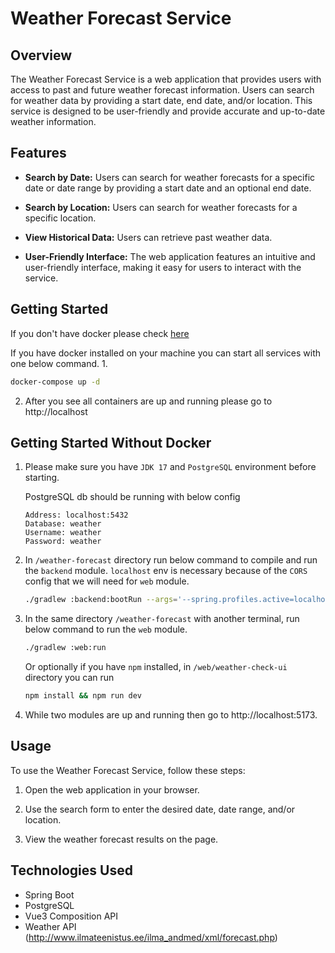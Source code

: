 # Weather Forecast Service

## Overview

The Weather Forecast Service is a web application that provides users with access to past and future weather forecast information. Users can search for weather data by providing a start date, end date, and/or location. This service is designed to be user-friendly and provide accurate and up-to-date weather information.

## Features

- **Search by Date:** Users can search for weather forecasts for a specific date or date range by providing a start date and an optional end date.

- **Search by Location:** Users can search for weather forecasts for a specific location.

- **View Historical Data:** Users can retrieve past weather data.

- **User-Friendly Interface:** The web application features an intuitive and user-friendly interface, making it easy for users to interact with the service.

## Getting Started
If you don't have docker please check [here](#getting-started-without-docker)


If you have docker installed on your machine you can start all services with one below command.
1.
   ```bash
   docker-compose up -d
   ```

2. After you see all containers are up and running please go to http://localhost


## Getting Started Without Docker

1. Please make sure you have `JDK 17` and `PostgreSQL` environment before starting.
   
    PostgreSQL db should be running with below config
     ```
    Address: localhost:5432
    Database: weather
    Username: weather
    Password: weather
    ```
   
2. In `/weather-forecast` directory run below command to compile and run the `backend` module. `localhost` env is necessary 
   because of the `CORS` config that we will need for `web` module.
   ```bash
   ./gradlew :backend:bootRun --args='--spring.profiles.active=localhost'
   ```
    
3. In the same directory `/weather-forecast` with another terminal, run below command to run the `web` module.
    ```bash
   ./gradlew :web:run
   ```
   
    Or optionally if you have `npm` installed, in `/web/weather-check-ui` directory you can run 
   ```bash
   npm install && npm run dev
   ```
4. While two modules are up and running then go to http://localhost:5173.


## Usage

To use the Weather Forecast Service, follow these steps:

1. Open the web application in your browser.

2. Use the search form to enter the desired date, date range, and/or location.

3. View the weather forecast results on the page.

## Technologies Used

- Spring Boot
- PostgreSQL
- Vue3 Composition API
- Weather API (http://www.ilmateenistus.ee/ilma_andmed/xml/forecast.php)
